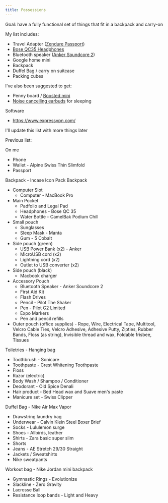 ```yaml
---
title: Possessions
---
```


Goal: have a fully functional set of things that fit in a backpack and carry-on

My list includes:

- Travel Adapter ([Zendure Passport](https://zendure.com/products/passport-global-travel-adapter-with-auto-resetting-fuse-black))
- [Bose QC35 Headphones](https://www.bose.com/en_us/products/headphones/over_ear_headphones/quietcomfort-35-wireless-ii.html)
- Bluetooth speaker ([Anker Soundcore 2](https://www.amazon.com/Anker-Soundcore-Bluetooth-Exclusive-Water-Resistant/dp/B01MTB55WH/))
- Google home mini
- Backpack
- Duffel Bag / carry on suitcase
- Packing cubes

I've also been suggested to get:
- Penny board / [Boosted mini](https://buy.boostedboards.com/boards/boosted-mini)
- [Noise cancelling earbuds](https://www.bose.com/en_us/products/headphones/earphones/quietcomfort-20i-acoustic-noise-cancelling-headphones.html) for sleeping

Software
- https://www.expressvpn.com/

I'll update this list with more things later

Previous list:

On me
- Phone
- Wallet - Alpine Swiss Thin Slimfold
- Passport

Backpack - Incase Icon Pack Backpack
- Computer Slot
  - Computer - MacBook Pro
- Main Pocket
  - Padfolio and Legal Pad
  - Headphones - Bose QC 35
  - Water Bottle - CamelBak Podium Chill
- Small pouch
  - Sunglasses
  - Sleep Mask - Manta
  - Gum - 5 Cobalt
- Side pouch (green)
  - USB Power Bank (x2) - Anker
  - MicroUSB cord (x2)
  - Lightning cord (x2)
  - Outlet to USB converter (x2)
- Side pouch (black)
  - Macbook charger
- Accessory Pouch
  - Bluetooth Speaker - Anker Soundcore 2
  - First Aid Kit
  - Flash Drives
  - Pencil - Pilot The Shaker
  - Pen - Pilot G2 Limited
  - Expo Markers
  - Pen and pencil refills
- Outer pouch (office supplies) - Rope, Wire, Electrical Tape, Multitool, Velcro Cable Ties, Velcro Adhesive, Adhesive Putty, Zipties, Rubber Bands, Floss (as string), Invisible thread and wax, Foldable frisbee, Tissues

Toiletries - Hanging bag
- Toothbrush - Sonicare
- Toothpaste - Crest Whitening Toothpaste
- Floss
- Razor (electric)
- Body Wash / Shampoo / Conditioner
- Deodorant - Old Spice Denali
- Hair product - Bed Head wax and Suave men's paste
- Manicure set - Swiss Clipper

Duffel Bag - Nike Air Max Vapor
- Drawstring laundry bag
- Underwear - Calvin Klein Steel Boxer Brief
- Socks - Lululemon surge
- Shoes - Allbirds, leather
- Shirts - Zara basic super slim
- Shorts
- Jeans - AE Stretch 29/30 Straight
- Jackets / Sweatshirts
- Nike sweatpants

Workout bag - Nike Jordan mini backpack
- Gymnastic Rings - Evolutionize
- Slackline - Zero Gravity
- Lacrosse Ball
- Resistance loop bands - Light and Heavy
